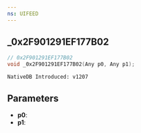 ```yaml
---
ns: UIFEED
---
```

## _0x2F901291EF177B02

```c
// 0x2F901291EF177B02
void _0x2F901291EF177B02(Any p0, Any p1);
```

```
NativeDB Introduced: v1207
```

## Parameters
* **p0**:
* **p1**:
